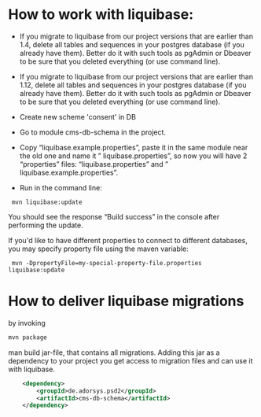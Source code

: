 # How to work with liquibase:

* If you migrate to liquibase from our project versions that are earlier than 1.4, delete all tables and sequences in your postgres database (if you already have them). Better do it with such tools as pgAdmin or Dbeaver to be sure that you deleted everything (or use command line).

* If you migrate to liquibase from our project versions that are earlier than 1.12, delete all tables and sequences in your postgres database (if you already have them). Better do it with such tools as pgAdmin or Dbeaver to be sure that you deleted everything (or use command line).

* Create new scheme 'consent' in DB 

* Go to module cms-db-schema in the project.

* Copy “liquibase.example.properties”, paste it in the same module near the old one and name it ” liquibase.properties”, so now you will have 2 “properties” files: “liquibase.properties” and ” liquibase.example.properties”.

* Run in the command line: 
```
 mvn liquibase:update
```

You should see the response “Build success” in the console after performing the update.

If you'd like to have different properties to connect to different databases, you may specify property file using the maven variable:
```
 mvn -DpropertyFile=my-special-property-file.properties liquibase:update
```


# How to deliver liquibase migrations

by invoking
```bash
mvn package
```
man build jar-file, that contains all migrations.
Adding this jar as a dependency to your project you get access to migration files and can use it with liquibase.
```xml
    <dependency>
        <groupId>de.adorsys.psd2</groupId>
        <artifactId>cms-db-schema</artifactId>
    </dependency>

```
